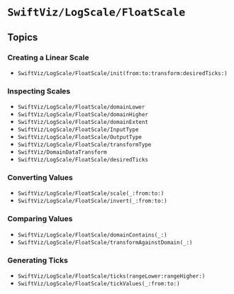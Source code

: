# ``SwiftViz/LogScale/FloatScale``

## Topics

### Creating a Linear Scale

- ``SwiftViz/LogScale/FloatScale/init(from:to:transform:desiredTicks:)``

### Inspecting Scales

- ``SwiftViz/LogScale/FloatScale/domainLower``
- ``SwiftViz/LogScale/FloatScale/domainHigher``
- ``SwiftViz/LogScale/FloatScale/domainExtent``
- ``SwiftViz/LogScale/FloatScale/InputType``
- ``SwiftViz/LogScale/FloatScale/OutputType``
- ``SwiftViz/LogScale/FloatScale/transformType``
- ``SwiftViz/DomainDataTransform``
- ``SwiftViz/LogScale/FloatScale/desiredTicks``

### Converting Values 

- ``SwiftViz/LogScale/FloatScale/scale(_:from:to:)``
- ``SwiftViz/LogScale/FloatScale/invert(_:from:to:)``

### Comparing Values

- ``SwiftViz/LogScale/FloatScale/domainContains(_:)``
- ``SwiftViz/LogScale/FloatScale/transformAgainstDomain(_:)``

### Generating Ticks

- ``SwiftViz/LogScale/FloatScale/ticks(rangeLower:rangeHigher:)``
- ``SwiftViz/LogScale/FloatScale/tickValues(_:from:to:)``

